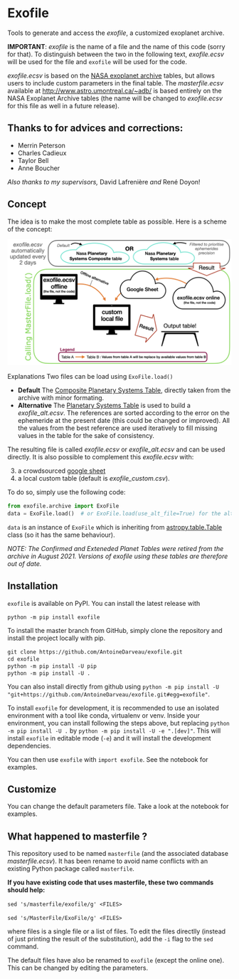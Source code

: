 # Exofile

Tools to generate and access the _exofile_, a customized exoplanet archive.

**IMPORTANT**: _exofile_ is the name of a file and the name of this code (sorry for that). To distinguish between the two in the following text, _exofile.ecsv_ will be used for the file and `exofile` will be used for the code.

_exofile.ecsv_ is based on the [NASA exoplanet archive](https://exoplanetarchive.ipac.caltech.edu/) tables, but allows users to include custom parameters in the final table. The _masterfile.ecsv_ available at http://www.astro.umontreal.ca/~adb/ is based entirely on the NASA Exoplanet Archive tables (the name will be changed to _exofile.ecsv_ for this file as well in a future release).

Thanks to for advices and corrections:
--------------
- Merrin Peterson
- Charles Cadieux
- Taylor Bell
- Anne Boucher

_Also thanks to my supervisors,_ David Lafrenière _and_ René Doyon!

Concept
-------
The idea is to make the most complete table as possible.
Here is a scheme of the concept:

![Concept_scheme](schema_exofile.png)

Explanations
Two files can be load using `ExoFile.load()`
- __Default__ The [Composite Planetary Systems Table](https://exoplanetarchive.ipac.caltech.edu/docs/pscp_about.html), directly taken from the archive with minor formating.
- __Alternative__ The [Planetary Systems Table](https://exoplanetarchive.ipac.caltech.edu/docs/API_PS_columns.html) is used to build a _exofile_alt.ecsv_. The references are sorted according to the error on the ephemeride at the present date (this could be changed or improved). All the values from the best reference are used iteratively to fill missing values in the table for the sake of consistency.

The resulting file is called _exofile.ecsv_ or _exofile_alt.ecsv_ and can be used directly. It is also possible to complement this _exofile.ecsv_ with:

3. a crowdsourced [google sheet](https://docs.google.com/spreadsheets/d/1eAhWaff9mURg3TJ1Sp1VkAaMxeZEcKKs05w1kiGFVhs/edit?usp=sharing)
4. a local custom table (default is _exofile_custom.csv_).

To do so, simply use the following code:
``` python
from exofile.archive import ExoFile
data = ExoFile.load()  # or ExoFile.load(use_alt_file=True) for the alternative
```
`data` is an instance of `ExoFile` which is inheriting from [astropy.table.Table](https://docs.astropy.org/en/stable/table/access_table.html) class (so it has the same behaviour).

_NOTE: The Confirmed and Exteneded Planet Tables were retired from the archive
in August 2021. Versions of exofile using these tables are therefore out of
date._

Installation
-----

`exofile` is available on PyPI. You can install the latest release with
```unix
python -m pip install exofile
```

To install the master branch from GitHub, simply clone the repository and install the project locally with pip. 
```unix
git clone https://github.com/AntoineDarveau/exofile.git
cd exofile
python -m pip install -U pip
python -m pip install -U .
```

You can also install directly from github using `python -m pip install -U "git+https://github.com/AntoineDarveau/exofile.git#egg=exofile"`.

To install `exofile` for development, it is recommended to use an isolated environment with a tool like conda, virtualenv or venv. Inside your environment, you can install following the steps above, but replacing `python -m pip install -U .` by `python -m pip install -U -e ".[dev]"`. This will install `exofile` in editable mode (`-e`) and it will install the development dependencies.

You can then use `exofile` with `import exofile`. See the notebook for examples.

Customize
---------
You can change the default parameters file. Take a look at the notebook for examples.


What happened to masterfile ?
-----
This repository used to be named `masterfile` (and the associated database
_masterfile.ecsv_). It has been rename to avoid name conflicts with an existing
Python package called `masterfile`.

**If you have existing code that uses masterfile, these two commands should
help:**

`sed 's/masterfile/exofile/g' <FILES>`

`sed 's/MasterFile/ExoFile/g' <FILES>`

where files is a single file or a list of files. To edit the files directlly
(instead of just printing the result of the substitution), add the `-i` flag to
the `sed` command.

The default files have also be renamed to `exofile` (except the online one). This
can be changed by editing the parameters.
